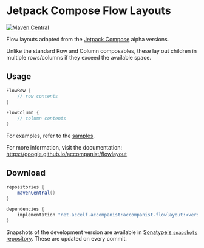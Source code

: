 # Jetpack Compose Flow Layouts

[![Maven Central](https://img.shields.io/maven-central/v/com.google.accompanist/accompanist-flowlayout)](https://search.maven.org/search?q=g:com.google.accompanist)

Flow layouts adapted from the [Jetpack Compose][compose] alpha versions.

Unlike the standard Row and Column composables, these lay out children in multiple rows/columns if they exceed the available space.

## Usage

``` kotlin
FlowRow {
    // row contents
}

FlowColumn {
    // column contents
}
```

For examples, refer to the [samples](https://github.com/google/accompanist/tree/main/sample/src/main/java/com/google/accompanist/sample/flowlayout).

For more information, visit the documentation: https://google.github.io/accompanist/flowlayout

## Download

```groovy
repositories {
    mavenCentral()
}

dependencies {
    implementation "net.accelf.accompanist:accompanist-flowlayout:<version>"
}
```

Snapshots of the development version are available in [Sonatype's `snapshots` repository][snap]. These are updated on every commit.

[compose]: https://developer.android.com/jetpack/compose
[snap]: https://oss.sonatype.org/content/repositories/snapshots/com/google/accompanist/accompanist-flowlayout/